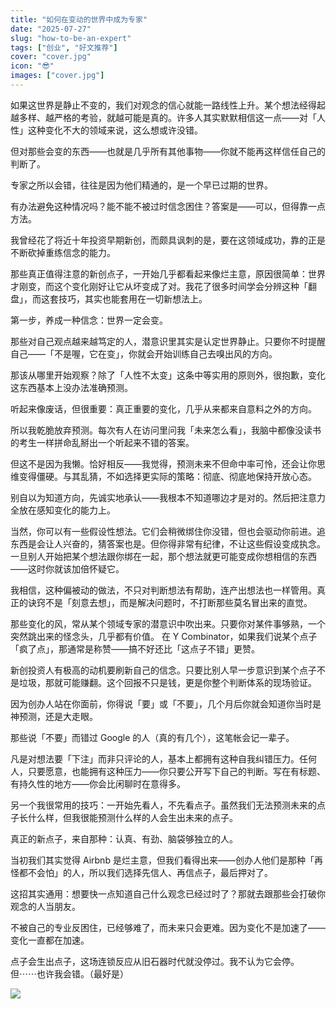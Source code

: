 ```yaml
---
title: "如何在变动的世界中成为专家"
date: "2025-07-27"
slug: "how-to-be-an-expert"
tags: ["创业", "好文推荐"]
cover: "cover.jpg"
icon: "😎"
images: ["cover.jpg"]
---
```

如果这世界是静止不变的，我们对观念的信心就能一路线性上升。某个想法经得起越多样、越严格的考验，就越可能是真的。许多人其实默默相信这一点——对「人性」这种变化不大的领域来说，这么想或许没错。



但对那些会变的东西——也就是几乎所有其他事物——你就不能再这样信任自己的判断了。



专家之所以会错，往往是因为他们精通的，是一个早已过期的世界。



有办法避免这种情况吗？能不能不被过时信念困住？答案是——可以，但得靠一点方法。



我曾经花了将近十年投资早期新创，而颇具讽刺的是，要在这领域成功，靠的正是不断砍掉重练信念的能力。



那些真正值得注意的新创点子，一开始几乎都看起来像烂主意，原因很简单：世界才刚变，而这个变化刚好让它从坏变成了对。我花了很多时间学会分辨这种「翻盘」，而这套技巧，其实也能套用在一切新想法上。



第一步，养成一种信念：世界一定会变。



那些对自己观点越来越笃定的人，潜意识里其实是认定世界静止。只要你不时提醒自己——「不是喔，它在变」，你就会开始训练自己去嗅出风的方向。



那该从哪里开始观察？除了「人性不太变」这条中等实用的原则外，很抱歉，变化这东西基本上没办法准确预测。



听起来像废话，但很重要：真正重要的变化，几乎从来都来自意料之外的方向。



所以我乾脆放弃预测。每次有人在访问里问我「未来怎么看」，我脑中都像没读书的考生一样拼命乱掰出一个听起来不错的答案。



但这不是因为我懒。恰好相反——我觉得，预测未来不但命中率可怜，还会让你思维变得僵硬。与其乱猜，不如选择更实际的策略：彻底、彻底地保持开放心态。



别自以为知道方向，先诚实地承认——我根本不知道哪边才是对的。然后把注意力全放在感知变化的能力上。



当然，你可以有一些假设性想法。它们会稍微绑住你没错，但也会驱动你前进。追东西是会让人兴奋的，猜答案也是。但你得非常有纪律，不让这些假设变成执念。
一旦别人开始把某个想法跟你绑在一起，那个想法就更可能变成你想相信的东西——这时你就该加倍怀疑它。



我相信，这种偏被动的做法，不只对判断想法有帮助，连产出想法也一样管用。真正的诀窍不是「刻意去想」，而是解决问题时，不打断那些莫名冒出来的直觉。



那些变化的风，常从某个领域专家的潜意识中吹出来。只要你对某件事够熟，一个突然跳出来的怪念头，几乎都有价值。
在 Y Combinator，如果我们说某个点子「疯了点」，那通常是称赞——搞不好还比「这点子不错」更赞。



新创投资人有极高的动机要刷新自己的信念。只要比别人早一步意识到某个点子不是垃圾，那就可能赚翻。这个回报不只是钱，更是你整个判断体系的现场验证。



因为创办人站在你面前，你得说「要」或「不要」，几个月后你就会知道你当时是神预测，还是大走眼。



那些说「不要」而错过 Google 的人（真的有几个），这笔帐会记一辈子。



凡是对想法要「下注」而非只评论的人，基本上都拥有这种自我纠错压力。任何人，只要愿意，也能拥有这种压力——你只要公开写下自己的判断。写在有标题、有持久性的地方——你会比闲聊时在意得多。



另一个我很常用的技巧：一开始先看人，不先看点子。虽然我们无法预测未来的点子长什么样，但我很能预测什么样的人会生出未来的点子。



真正的新点子，来自那种：认真、有劲、脑袋够独立的人。



当初我们其实觉得 Airbnb 是烂主意，但我们看得出来——创办人他们是那种「再怪都不会怕」的人，所以我们选择先信人、再信点子，最后押对了。



这招其实通用：想要快一点知道自己什么观念已经过时了？那就去跟那些会打破你观念的人当朋友。



不被自己的专业反困住，已经够难了，而未来只会更难。因为变化不是加速了——变化一直都在加速。



点子会生出点子，这场连锁反应从旧石器时代就没停过。我不认为它会停。
但⋯⋯也许我会错。（最好是）




![](https://prod-files-secure.s3.us-west-2.amazonaws.com/112d0858-5090-4d34-a606-b75eb8d65fd2/46476355-9cf3-4e99-9b7a-3531bc426380/1000202064.png?X-Amz-Algorithm=AWS4-HMAC-SHA256&X-Amz-Content-Sha256=UNSIGNED-PAYLOAD&X-Amz-Credential=ASIAZI2LB466VSOYCWJE%2F20251021%2Fus-west-2%2Fs3%2Faws4_request&X-Amz-Date=20251021T181841Z&X-Amz-Expires=3600&X-Amz-Security-Token=IQoJb3JpZ2luX2VjEGIaCXVzLXdlc3QtMiJHMEUCIQDUG%2BUHXwdxvD0OLGsDZubxW2aiyhwt7zUjIUDBNwhBLAIgBZbtMHcJVk8p8hT%2FwNWNvhNh3Fw63Tl8Gf7U7mLNJsQq%2FwMIGxAAGgw2Mzc0MjMxODM4MDUiDAiz56TUcCkTXyg0uyrcA%2FhlCUGv6D0PH8f5mbdZ%2BjaQSWXeu0a1YaPHtxWGd9VHoqyhnp8V0gTABUmWiccLzpcbe4C%2Fo3JrE7uc1d9RvZdYClZ%2Fe4irryR3VxR8p85avySFindSFOVS%2FRbIHQC9aJ2FJTbJhZ9KdDIMTyAxDSiKxjsSAaC%2BihPJ3V7Zx9zxaklQyg7EM1oUZE9OZ7C%2B%2BMHoaai2nqt3%2FmqE2EvXicgku0BNA%2BFLfjrxp13P4KuJBrRJgFCapSRmj4qO68KQ%2BXLMoalQHN4v7727UYbmgJbT5B6bm50ry%2Buo%2BUZllqF5bH%2FoGLiP702W4keXAVvzjeX3GR9EAScu1IuThH96qoutsO9Blid7Kx5R7K7ekpMmqB2D0%2FqWkPqVikvxKrMI7e4S7qfEc%2BoZhVIvuHnQ8TXiOQQkudyKsxJQomgI0zWVNLq7nHfeBvG2owPoTrzAaTqKupEeDuGOtDleTmyCOoBZ0f7eO0BU18TYTPNynXihmQrf33qVvFh%2BFZbAE942%2BuxINSelxkIzuJL0WGE%2BqKaQBlSUGNNG4QlbFwE%2FygcHHF%2BVpgTuhTTyvWBkOMmlF8uzq4gVngyrECwjoz1w8plFDa6VJK3ZmEDECQb5PU%2B%2Faa7QG5BV3apHI9VeMNWT38cGOqUB6KzqNxD4iJcOz8PRH%2FbvbAA5PdIwJ16N5jNVQhhJKWOkWdbKnpj4BFGEpqGJ3VHzh6URefJcNln8u4c0Dv71docdtvhtPutFrLmxRFd5xdE9CNqAzGd2LqC3ibVp3NyKvRwqSPwo1BEl9lYdTQbmRbw8RaZq9hPDpqopx1yqWTGJ2z%2Bdq1MisvN7p3cj7gyA1YGB427bSD%2B6rrVfSBFTTc9HzUxm&X-Amz-Signature=729b8b4920311ef8a57e77d788a62828245245ed8a1f5aa3ff3de447fa315653&X-Amz-SignedHeaders=host&x-amz-checksum-mode=ENABLED&x-id=GetObject)


